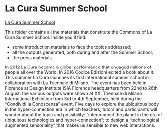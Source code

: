 # La Cura Summer School

[La Cura Summer School](la-cura.it/summerschool/)

This folder contains all the materials that constitute the Commons of La Cura Summer School.
Inside you'll find:
- some introduction materials to face the topics addressed;
- all the outputs generated, both during and after the Summer School;
- the press materials.


In 2012 La Cura became a global performance that engaged millions of people all over the World. In 2016 Codice Edizioni edited a book about it. This summer La Cura launches its first international summer school in collaboration with La Triennale di Milano.
The event has been held in Florence at Design Institute ISIA Florence headquarters from 22nd to 26th August: the various outputs were shown at XXI Triennale di Milano International Exhibition from 3rd to 4th September, held during the “Condividi la Conoscenza” event.
Five days to explore the ubiquitous body in the hyper-connection era in which teachers, tutors and participants will wonder about the topic and possibility: “interconnect the planet in the era of ubiquitous technologies and hyper-connection”; to design a “technological augmented sensoriality” that makes us sensible to new web interactions.
